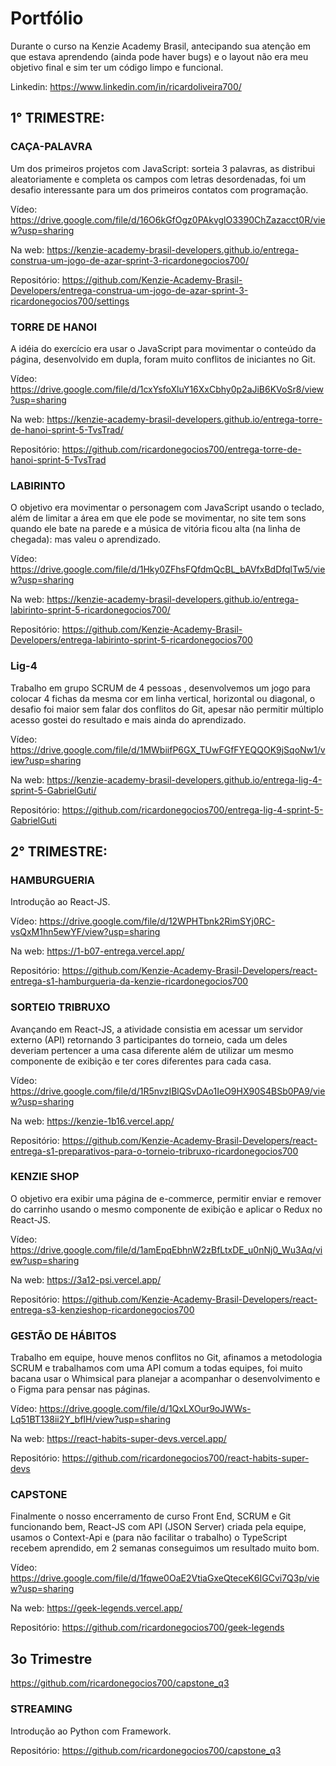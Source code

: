 # Portfólio

Durante o curso na Kenzie Academy Brasil, antecipando sua atenção em que estava aprendendo (ainda pode haver bugs) e o layout não era meu objetivo final e sim ter um código limpo e funcional.

Linkedin: https://www.linkedin.com/in/ricardoliveira700/

## 1° TRIMESTRE:

### CAÇA-PALAVRA
Um dos primeiros projetos com JavaScript: sorteia 3 palavras, as distribui aleatoriamente e completa os campos com letras desordenadas, foi um desafio interessante para um dos primeiros contatos com programação.

Vídeo: https://drive.google.com/file/d/16O6kGfOgz0PAkvglO3390ChZazacct0R/view?usp=sharing

Na web:
https://kenzie-academy-brasil-developers.github.io/entrega-construa-um-jogo-de-azar-sprint-3-ricardonegocios700/

Repositório:
https://github.com/Kenzie-Academy-Brasil-Developers/entrega-construa-um-jogo-de-azar-sprint-3-ricardonegocios700/settings


### TORRE DE HANOI
A idéia do exercício era usar o JavaScript para movimentar o conteúdo da página, desenvolvido em dupla, foram muito conflitos de iniciantes no Git.

Vídeo: https://drive.google.com/file/d/1cxYsfoXluY16XxCbhy0p2aJiB6KVoSr8/view?usp=sharing

Na web: https://kenzie-academy-brasil-developers.github.io/entrega-torre-de-hanoi-sprint-5-TvsTrad/

Repositório: https://github.com/ricardonegocios700/entrega-torre-de-hanoi-sprint-5-TvsTrad


### LABIRINTO
O objetivo era movimentar o personagem com JavaScript usando o teclado, além de limitar a área em que ele pode se movimentar, no site tem sons quando ele bate na parede e a música de vitória ficou alta (na linha de chegada): mas valeu o aprendizado.

Vídeo: https://drive.google.com/file/d/1Hky0ZFhsFQfdmQcBL_bAVfxBdDfqlTw5/view?usp=sharing

Na web: https://kenzie-academy-brasil-developers.github.io/entrega-labirinto-sprint-5-ricardonegocios700/

Repositório: https://github.com/Kenzie-Academy-Brasil-Developers/entrega-labirinto-sprint-5-ricardonegocios700


### Lig-4
Trabalho em grupo SCRUM de 4 pessoas , desenvolvemos um jogo para colocar 4 fichas da mesma cor em linha vertical, horizontal ou diagonal, o desafio foi maior sem falar dos conflitos do Git, apesar não permitir múltiplo acesso gostei do resultado e mais ainda do aprendizado.

Vídeo: https://drive.google.com/file/d/1MWbiifP6GX_TUwFGfFYEQQOK9jSqoNw1/view?usp=sharing

Na web: https://kenzie-academy-brasil-developers.github.io/entrega-lig-4-sprint-5-GabrielGuti/

Repositório: https://github.com/ricardonegocios700/entrega-lig-4-sprint-5-GabrielGuti


## 2° TRIMESTRE:

### HAMBURGUERIA
Introdução ao React-JS.

Vídeo: https://drive.google.com/file/d/12WPHTbnk2RimSYj0RC-vsQxM1hn5ewYF/view?usp=sharing

Na web: https://1-b07-entrega.vercel.app/

Repositório: https://github.com/Kenzie-Academy-Brasil-Developers/react-entrega-s1-hamburgueria-da-kenzie-ricardonegocios700


### SORTEIO TRIBRUXO
Avançando em React-JS, a atividade consistia em acessar um servidor externo (API) retornando 3 participantes do torneio, cada um deles deveriam pertencer a uma casa diferente além de utilizar um mesmo componente de exibição e ter cores diferentes para cada casa.

Vídeo:  https://drive.google.com/file/d/1R5nvzIBlQSvDAo1IeO9HX90S4BSb0PA9/view?usp=sharing

Na web: https://kenzie-1b16.vercel.app/

Repositório: https://github.com/Kenzie-Academy-Brasil-Developers/react-entrega-s1-preparativos-para-o-torneio-tribruxo-ricardonegocios700

### KENZIE SHOP

O objetivo era exibir uma página de e-commerce, permitir enviar e remover do carrinho usando o mesmo componente de exibição e aplicar o Redux no React-JS.

Vídeo: https://drive.google.com/file/d/1amEpqEbhnW2zBfLtxDE_u0nNj0_Wu3Aq/view?usp=sharing

Na web: https://3a12-psi.vercel.app/

Repositório: https://github.com/Kenzie-Academy-Brasil-Developers/react-entrega-s3-kenzieshop-ricardonegocios700

### GESTÃO DE HÁBITOS

Trabalho em equipe, houve menos conflitos no Git, afinamos a metodologia SCRUM e trabalhamos com uma API comum a todas equipes, foi muito bacana usar o Whimsical para planejar a acompanhar o desenvolvimento e o Figma para pensar nas páginas.

Vídeo: https://drive.google.com/file/d/1QxLXOur9oJWWs-Lq51BT138ii2Y_bfIH/view?usp=sharing

Na web: https://react-habits-super-devs.vercel.app/

Repositório: https://github.com/ricardonegocios700/react-habits-super-devs

### CAPSTONE

Finalmente o nosso encerramento de curso Front End, SCRUM e Git funcionando bem, React-JS com API (JSON Server) criada pela equipe, usamos o Context-Api e (para não facilitar o trabalho) o TypeScript recebem aprendido, em 2 semanas conseguimos um resultado muito bom.

Vídeo: https://drive.google.com/file/d/1fqwe0OaE2VtiaGxeQteceK6IGCvi7Q3p/view?usp=sharing

Na web: https://geek-legends.vercel.app/

Repositório: https://github.com/ricardonegocios700/geek-legends

## 3o Trimestre
https://github.com/ricardonegocios700/capstone_q3

### STREAMING
Introdução ao Python com Framework.

Repositório: https://github.com/ricardonegocios700/capstone_q3

